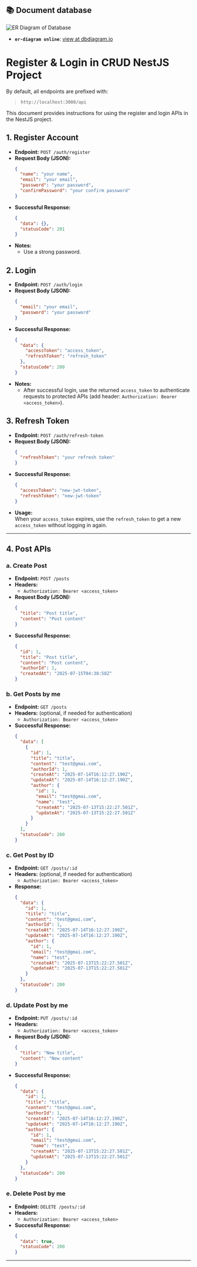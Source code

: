 ## 📚 Document database

![ER Diagram of Database](/docs/db/er-diagram.png)

- **`er-diagram online`**: [view at dbdiagram.io](https://dbdiagram.io/e/687278edf413ba35088d9bd1/68727e13f413ba35088df225)

# Register & Login in CRUD NestJS Project

By default, all endpoints are prefixed with:  
> `http://localhost:3000/api`

This document provides instructions for using the register and login APIs in the NestJS project.

## 1. Register Account

- **Endpoint:** `POST /auth/register`
- **Request Body (JSON):**
  ```json
  {
    "name": "your name",
    "email": "your email",
    "password": "your password",
    "confirmPassword": "your confirm password"
  }
  ```
- **Successful Response:**
  ```json
  {
    "data": {},
    "statusCode": 201
  }
  ```
- **Notes:**
  - Use a strong password.

## 2. Login

- **Endpoint:** `POST /auth/login`
- **Request Body (JSON):**
  ```json
  {
    "email": "your email",
    "password": "your password"
  }
  ```
- **Successful Response:**
  ```json
  {
    "data": {
      "accessToken": "access_token",
      "refreshToken": "refresh_token"
    },
    "statusCode": 200
  }
  ```
- **Notes:**
  - After successful login, use the returned `access_token` to authenticate requests to protected APIs (add header: `Authorization: Bearer <access_token>`).

## 3. Refresh Token

- **Endpoint:** `POST /auth/refresh-token`
- **Request Body (JSON):**
  ```json
  {
    "refreshToken": "your refresh token"
  }
  ```
- **Successful Response:**
  ```json
  {
    "accessToken": "new-jwt-token",
    "refreshToken": "new-jwt-token"
  }
  ```
- **Usage:**  
  When your `access_token` expires, use the `refresh_token` to get a new `access_token` without logging in again.

---

## 4. Post APIs
### a. Create Post

- **Endpoint:** `POST /posts`
- **Headers:**
  - `Authorization: Bearer <access_token>`
- **Request Body (JSON):**
  ```json
  {
    "title": "Post title",
    "content": "Post content"
  }
  ```
- **Successful Response:**
  ```json
  {
    "id": 1,
    "title": "Post title",
    "content": "Post content",
    "authorId": 1,
    "createdAt": "2025-07-15T04:38:58Z"
  }
  ```

### b. Get Posts by me

- **Endpoint:** `GET /posts`
- **Headers:** (optional, if needed for authentication)
  - `Authorization: Bearer <access_token>`
- **Successful Response:**
  ```json
  {
    "data": [
      {
        "id": 1,
        "title": "title",
        "content": "test@gmai.com",
        "authorId": 1,
        "createAt": "2025-07-14T16:12:27.190Z",
        "updateAt": "2025-07-14T16:12:27.190Z",
        "author": {
          "id": 1,
          "email": "test@gmai.com",
          "name": "test",
          "createAt": "2025-07-13T15:22:27.501Z",
          "updateAt": "2025-07-13T15:22:27.501Z"
        }
      }
    ],
    "statusCode": 200
  }
  ```

### c. Get Post by ID

- **Endpoint:** `GET /posts/:id`
- **Headers:** (optional, if needed for authentication)
  - `Authorization: Bearer <access_token>`
- **Response:**
  ```json
  {
    "data": {
      "id": 1,
      "title": "title",
      "content": "test@gmai.com",
      "authorId": 1,
      "createAt": "2025-07-14T16:12:27.190Z",
      "updateAt": "2025-07-14T16:12:27.190Z",
      "author": {
        "id": 1,
        "email": "test@gmai.com",
        "name": "test",
        "createAt": "2025-07-13T15:22:27.501Z",
        "updateAt": "2025-07-13T15:22:27.501Z"
      }
    },
    "statusCode": 200
  }
  ```

### d. Update Post by me

- **Endpoint:** `PUT /posts/:id`
- **Headers:**
  - `Authorization: Bearer <access_token>`
- **Request Body (JSON):**
  ```json
  {
    "title": "New title",
    "content": "New content"
  }
  ```
- **Successful Response:**
  ```json
  {
    "data": {
      "id": 1,
      "title": "title",
      "content": "test@gmai.com",
      "authorId": 1,
      "createAt": "2025-07-14T16:12:27.190Z",
      "updateAt": "2025-07-14T16:12:27.190Z",
      "author": {
        "id": 1,
        "email": "test@gmai.com",
        "name": "test",
        "createAt": "2025-07-13T15:22:27.501Z",
        "updateAt": "2025-07-13T15:22:27.501Z"
      }
    },
    "statusCode": 200
  }
  ```

### e. Delete Post by me

- **Endpoint:** `DELETE /posts/:id`
- **Headers:**
  - `Authorization: Bearer <access_token>`
- **Successful Response:**
  ```json
  {
    "data": true,
    "statusCode": 200
  }
  ```

---
